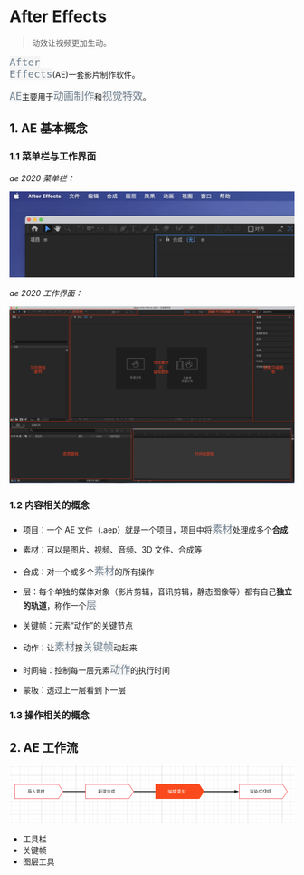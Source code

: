 # After Effects

> 动效让视频更加生动。

<code style="color: #708090; background-color: #F5F5F5; font-size: 18px">After Effects</code>(AE)一套影片制作软件。

<code style="color: #708090; background-color: #F5F5F5; font-size: 18px">AE</code>主要用于<code style="color: #708090; background-color: #F5F5F5; font-size: 18px">动画制作</code>和<code style="color: #708090; background-color: #F5F5F5; font-size: 18px">视觉特效</code>。

## 1. AE 基本概念

### 1.1 菜单栏与工作界面

_ae 2020 菜单栏：_

![ae菜单栏](./img/ae_menu.png)

_ae 2020 工作界面：_

![ae工作界面](./img/ae_workDesk.png)

### 1.2 内容相关的概念

- 项目：一个 AE 文件（.aep）就是一个项目，项目中将<code style="color: #708090; background-color: #F5F5F5; font-size: 18px">素材</code>处理成多个**合成**

- 素材：可以是图片、视频、音频、3D 文件、合成等

- 合成：对一个或多个<code style="color: #708090; background-color: #F5F5F5; font-size: 18px">素材</code>的所有操作

- 层：每个单独的媒体对象（影片剪辑，音讯剪辑，静态图像等）都有自己**独立的轨道**，称作一个<code style="color: #708090; background-color: #F5F5F5; font-size: 18px">层</code>

- 关键帧：元素“动作”的关键节点

- 动作：让<code style="color: #708090; background-color: #F5F5F5; font-size: 18px">素材</code>按<code style="color: #708090; background-color: #F5F5F5; font-size: 18px">关键帧</code>动起来

- 时间轴：控制每一层元素<code style="color: #708090; background-color: #F5F5F5; font-size: 18px">动作</code>的执行时间

- 蒙板：透过上一层看到下一层

### 1.3 操作相关的概念

## 2. AE 工作流

![ae工作流](./img/ae_workFlow.png)

- 工具栏
- 关键帧
- 图层工具
